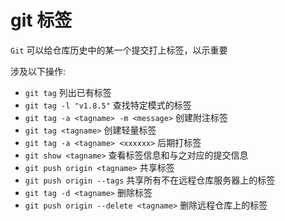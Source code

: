 # git 标签

`Git` 可以给仓库历史中的某一个提交打上标签，以示重要

涉及以下操作:

- `git tag` 列出已有标签
- `git tag -l "v1.8.5"` 查找特定模式的标签
- `git tag -a <tagname> -m <message>` 创建附注标签
- `git tag <tagname>` 创建轻量标签
- `git tag -a <tagname> <xxxxxx>` 后期打标签
- `git show <tagname>` 查看标签信息和与之对应的提交信息
- `git push origin <tagname>` 共享标签
- `git push origin --tags` 共享所有不在远程仓库服务器上的标签
- `git tag -d <tagname>` 删除标签
- `git push origin --delete <tagname>` 删除远程仓库上的标签
